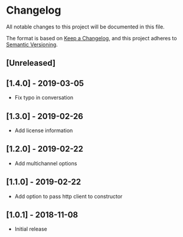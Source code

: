 # Changelog
All notable changes to this project will be documented in this file.

The format is based on [Keep a Changelog](https://keepachangelog.com/en/1.0.0/),
and this project adheres to [Semantic Versioning](https://semver.org/spec/v2.0.0.html).

## [Unreleased]

## [1.4.0] - 2019-03-05
- Fix typo in conversation

## [1.3.0] - 2019-02-26
- Add license information

## [1.2.0] - 2019-02-22
- Add multichannel options

## [1.1.0] - 2019-02-22
- Add option to pass http client to constructor

## [1.0.1] - 2018-11-08
- Initial release